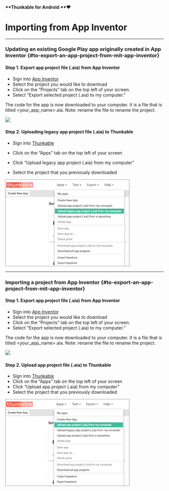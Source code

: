 

#### **Thunkable for Android **❤

# Importing from App Inventor

---

### Updating an existing Google Play app originally created in App Inventor {#to-export-an-app-project-from-mit-app-inventor}

#### Step 1. Export app project file \(.aia\) from App Inventor

* Sign into [App Inventor](http://ai2.appinventor.mit.edu/) 
* Select the project you would like to download
* Click on the “Projects” tab on the top left of your screen.
* Select “Export selected project \(.aia\) to my computer.”

The code for the app is now downloaded to your computer. It is a file that is titled &lt;your\_app\_name&gt;.aia. Note: rename the file to rename the project.

![](https://thunkable.com/explore/img/ai-thunkable-images/download_from_ai.png)

####  Step 2. Uploading legacy app project file \(.aia\) to Thunkable

* Sign into [Thunkable](https://app.thunkable.com)
* Click on the “Apps” tab on the top left of your screen
* Click “Upload legacy app project \(.aia\) from my computer”

* Select the project that you previously downloaded

![](/assets/legacy.png)

---

### Importing a project from App Inventor {#to-export-an-app-project-from-mit-app-inventor}

#### Step 1. Export app project file \(.aia\) from App Inventor

* Sign into [App Inventor](http://ai2.appinventor.mit.edu/) 
* Select the project you would like to download
* Click on the “Projects” tab on the top left of your screen.
* Select “Export selected project \(.aia\) to my computer.”

The code for the app is now downloaded to your computer. It is a file that is titled &lt;your\_app\_name&gt;.aia. Note: rename the file to rename the project.

![](https://thunkable.com/explore/img/ai-thunkable-images/download_from_ai.png)

####  Step 2. Upload app project file \(.aia\) to Thunkable

* Sign into [Thunkable](https://app.thunkable.com)
* Click on the “Apps” tab on the top left of your screen
* Click “Upload app project \(.aia\) from my computer”
* Select the project that you previously downloaded

![](/assets/import-thunkable.png)

